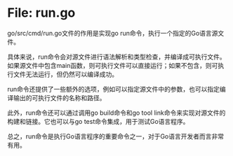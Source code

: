# File: run.go

go/src/cmd/run.go文件的作用是实现go run命令，执行一个指定的Go语言源文件。

具体来说，run命令会对源文件进行语法解析和类型检查，并编译成可执行文件。如果源文件中包含main函数，则可执行文件可以直接运行；如果不包含，则可执行文件无法运行，但仍然可以编译成功。

run命令还提供了一些额外的选项，例如可以指定源文件中的参数，也可以指定编译输出的可执行文件的名称和路径。

此外，run命令还可以通过调用go build命令和go tool link命令来实现对源文件的构建和链接。它也可以与go test命令集成，用于测试Go语言程序。

总之，run命令是执行Go语言程序的重要命令之一，对于Go语言开发者而言非常有用。


